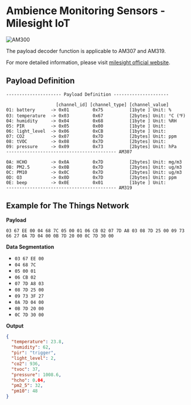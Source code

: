 # Ambience Monitoring Sensors - Milesight IoT

![AM300](AM319.png)

The payload decoder function is applicable to AM307 and AM319.

For more detailed information, please visit [milesight official website](https://www.milesight-iot.com).

## Payload Definition

```
--------------------- Payload Definition ---------------------

                   [channel_id] [channel_type] [channel_value]
01: battery      -> 0x01         0x75          [1byte ] Unit: %
03: temperature  -> 0x03         0x67          [2bytes] Unit: °C (℉)
04: humidity     -> 0x04         0x68          [1byte ] Unit: %RH
05: PIR          -> 0x05         0x00          [1byte ] Unit:
06: light_level  -> 0x06         0xCB          [1byte ] Unit:
07: CO2          -> 0x07         0x7D          [2bytes] Unit: ppm
08: tVOC         -> 0x08         0x7D          [2bytes] Unit:
09: pressure     -> 0x09         0x73          [2bytes] Unit: hPa
------------------------------------------ AM307

0A: HCHO         -> 0x0A         0x7D          [2bytes] Unit: mg/m3
0B: PM2.5        -> 0x0B         0x7D          [2bytes] Unit: ug/m3
0C: PM10         -> 0x0C         0x7D          [2bytes] Unit: ug/m3
0D: O3           -> 0x0D         0x7D          [2bytes] Unit: ppm
0E: beep         -> 0x0E         0x01          [1byte ] Unit:
------------------------------------------ AM319
```

## Example for The Things Network

**Payload**

```
03 67 EE 00 04 68 7C 05 00 01 06 CB 02 07 7D A8 03 08 7D 25 00 09 73 66 27 0A 7D 04 00 0B 7D 20 00 0C 7D 30 00
```

**Data Segmentation**

- `03 67 EE 00`
- `04 68 7C`
- `05 00 01`
- `06 CB 02`
- `07 7D A8 03`
- `08 7D 25 00`
- `09 73 3F 27`
- `0A 7D 04 00`
- `0B 7D 20 00`
- `0C 7D 30 00`

**Output**

```json
{
  "temperature": 23.8,
  "humidity": 62,
  "pir": "trigger",
  "light_level": 2,
  "co2": 936,
  "tvoc": 37,
  "pressure": 1008.6,
  "hcho": 0.04,
  "pm2_5": 32,
  "pm10": 48
}
```

